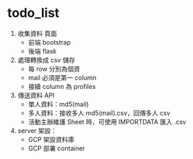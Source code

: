 # todo_list

1. 收集資料 頁面
    * 前端 bootstrap
    * 後端 flask
2. 處理轉換成 csv 儲存
    * 每 row 分別為個資
    * mail 必須是第一 column
    * 接續 column 為 profiles
3. 傳送資料 API
    * 單人資料：md5(mail)
    * 多人資料：接收多人 md5(mail).csv，回傳多人 csv
    * 活動主辦維護 Sheet 時，可使用 IMPORTDATA 匯入 .csv
4. server 架設：
    * GCP 架設資料庫
    * GCP 部署 container
